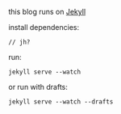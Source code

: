 
this blog runs on [Jekyll](http://jekyllrb.com/docs/home/)

install dependencies:

	// jh? 

run:

	jekyll serve --watch
	
or run with drafts:

	jekyll serve --watch --drafts